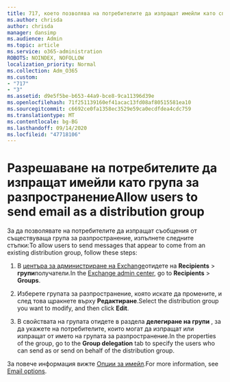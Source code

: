 ```yaml
---
title: 717, което позволява на потребителите да изпращат имейли като списък за разпространение
ms.author: chrisda
author: chrisda
manager: dansimp
ms.audience: Admin
ms.topic: article
ms.service: o365-administration
ROBOTS: NOINDEX, NOFOLLOW
localization_priority: Normal
ms.collection: Adm_O365
ms.custom:
- "717"
- "3"
ms.assetid: d9e5f5be-b653-44a9-bce8-9ca11396d39e
ms.openlocfilehash: 71f251139160ef41acac13fd08af80515581ea10
ms.sourcegitcommit: c6692ce0fa1358ec3529e59ca0ecdfdea4cdc759
ms.translationtype: MT
ms.contentlocale: bg-BG
ms.lasthandoff: 09/14/2020
ms.locfileid: "47718106"
---
```

# <a name="allow-users-to-send-email-as-a-distribution-group"></a><span data-ttu-id="c4401-102">Разрешаване на потребителите да изпращат имейли като група за разпространение</span><span class="sxs-lookup"><span data-stu-id="c4401-102">Allow users to send email as a distribution group</span></span>

<span data-ttu-id="c4401-103">За да позволявате на потребителите да изпращат съобщения от съществуваща група за разпространение, изпълнете следните стъпки:</span><span class="sxs-lookup"><span data-stu-id="c4401-103">To allow users to send messages that appear to come from an existing distribution group, follow these steps:</span></span>

1. <span data-ttu-id="c4401-104">В [центъра за администриране на Exchange](https://outlook.office365.com/ecp/)отидете на **Recipients** \> **групи**получатели.</span><span class="sxs-lookup"><span data-stu-id="c4401-104">In the [Exchange admin center](https://outlook.office365.com/ecp/), go to **Recipients** \> **Groups**.</span></span>

2. <span data-ttu-id="c4401-105">Изберете групата за разпространение, която искате да промените, и след това щракнете върху **Редактиране**.</span><span class="sxs-lookup"><span data-stu-id="c4401-105">Select the distribution group you want to modify, and then click **Edit**.</span></span>

3. <span data-ttu-id="c4401-106">В свойствата на групата отидете в раздела **делегиране на групи** , за да укажете на потребителите, които могат да изпращат или изпращат от името на групата за разпространение.</span><span class="sxs-lookup"><span data-stu-id="c4401-106">In the properties of the group, go to the **Group delegation** tab to specify the users who can send as or send on behalf of the distribution group.</span></span>

<span data-ttu-id="c4401-107">За повече информация вижте [Опции за имейл](https://technet.microsoft.com/library/bb124513.aspx#groupdelegation).</span><span class="sxs-lookup"><span data-stu-id="c4401-107">For more information, see [Email options](https://technet.microsoft.com/library/bb124513.aspx#groupdelegation).</span></span>
